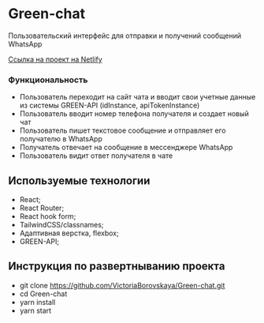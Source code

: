 # Green-chat
Пользовательский интерфейс для отправки и получений сообщений WhatsApp

[Сcылка на проект на Netlify](https://chat-green.netlify.app)

### Функциональность

- Пользователь переходит на сайт чата и вводит свои учетные данные из системы GREEN-API (idInstance, apiTokenInstance)
- Пользователь вводит номер телефона получателя и создает новый чат
- Пользователь пишет текстовое сообщение и отправляет его получателю в WhatsApp
- Получатель отвечает на сообщение в мессенджере WhatsApp
- Пользователь видит ответ получателя в чате

## Используемые технологии

- React;
- React Router;
- React hook form;
- TailwindCSS/classnames;
- Aдаптивная верстка, flexbox;
- GREEN-API;

## Инструкция по развертныванию проекта

- git clone https://github.com/VictoriaBorovskaya/Green-chat.git
- cd Green-chat
- yarn install
- yarn start
